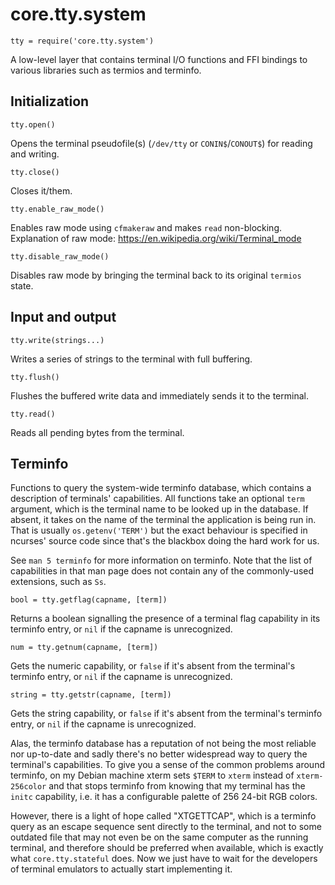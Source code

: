 # core.tty.system

    tty = require('core.tty.system')

A low-level layer that contains terminal I/O functions and FFI bindings to
various libraries such as termios and terminfo.

## Initialization

    tty.open()

Opens the terminal pseudofile(s) (`/dev/tty` or `CONIN$`/`CONOUT$`) for reading and writing.

    tty.close()

Closes it/them.

    tty.enable_raw_mode()

Enables raw mode using `cfmakeraw` and makes `read` non-blocking. Explanation of
raw mode: https://en.wikipedia.org/wiki/Terminal_mode

    tty.disable_raw_mode()

Disables raw mode by bringing the terminal back to its original `termios` state.

## Input and output

    tty.write(strings...)

Writes a series of strings to the terminal with full buffering.

    tty.flush()

Flushes the buffered write data and immediately sends it to the terminal.

    tty.read()

Reads all pending bytes from the terminal.

## Terminfo

Functions to query the system-wide terminfo database, which contains
a description of terminals' capabilities. All functions take an optional `term`
argument, which is the terminal name to be looked up in the database. If absent,
it takes on the name of the terminal the application is being run in. That is
usually `os.getenv('TERM')` but the exact behaviour is specified in ncurses'
source code since that's the blackbox doing the hard work for us.

See `man 5 terminfo` for more information on terminfo. Note that the list of
capabilities in that man page does not contain any of the commonly-used
extensions, such as `Ss`.

    bool = tty.getflag(capname, [term])

Returns a boolean signalling the presence of a terminal flag capability in its
terminfo entry, or `nil` if the capname is unrecognized.

    num = tty.getnum(capname, [term])

Gets the numeric capability, or `false` if it's absent from the terminal's
terminfo entry, or `nil` if the capname is unrecognized.

    string = tty.getstr(capname, [term])

Gets the string capability, or `false` if it's absent from the terminal's
terminfo entry, or `nil` if the capname is unrecognized.

Alas, the terminfo database has a reputation of not being the most reliable nor
up-to-date and sadly there's no better widespread way to query the terminal's
capabilities. To give you a sense of the common problems around terminfo, on my
Debian machine xterm sets `$TERM` to `xterm` instead of `xterm-256color` and
that stops terminfo from knowing that my terminal has the `initc` capability,
i.e. it has a configurable palette of 256 24-bit RGB colors.

However, there is a light of hope called "XTGETTCAP", which is a terminfo query
as an escape sequence sent directly to the terminal, and not to some outdated
file that may not even be on the same computer as the running terminal, and
therefore should be preferred when available, which is exactly what
`core.tty.stateful` does. Now we just have to wait for the developers of
terminal emulators to actually start implementing it.
